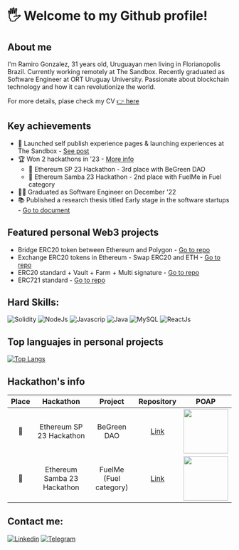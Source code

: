 #  🖐 Welcome to my Github profile!

## About me
I'm Ramiro Gonzalez, 31 years old, Uruguayan men living in Florianopolis Brazil. Currently working remotely at The Sandbox. Recently graduated as Software Engineer at ORT Uruguay University. Passionate about blockchain technology and how it can revolutionize the world.

For more details, plase check my CV [👉 here](https://bit.ly/cv-ramiro-gonzalez)

## Key achievements
- 🚀 Launched self publish experience pages & launching experiences at The Sandbox - [See post](https://www.linkedin.com/posts/ramiro-gonzalez_the-metaverse-is-starting-to-open-activity-7085340249630945280-IDXC?utm_source=share&utm_medium=member_desktop)
- 🏆 Won 2 hackathons in '23 - [More info](#hackathons-info)
  - 🥉 Ethereum SP 23 Hackathon - 3rd place with BeGreen DAO
  - 🥈 Ethereum Samba 23 Hackathon - 2nd place with FuelMe in Fuel category
- 👨‍🎓 Graduated as Software Engineer on December '22
- 📚 Published a research thesis titled Early stage in the software startups - [Go to document](https://dspace.ort.edu.uy/handle/20.500.11968/4825)

## Featured personal Web3 projects
- Bridge ERC20 token between Ethereum and Polygon  - [Go to repo]()
- Exchange ERC20 tokens in Ethereum - Swap ERC20 and ETH - [Go to repo]()
- ERC20 standard + Vault + Farm + Multi signature - [Go to repo]()
- ERC721 standard - [Go to repo]()

## Hard Skills:
![Solidity](https://img.shields.io/badge/Solidity-323330?style=for-the-badge&logo=solidity&logoColor=white)
![NodeJs](https://img.shields.io/badge/Nodejs-323330?style=for-the-badge&logo=nodedotjs&logoColor=green) 
![Javascrip](https://img.shields.io/badge/JavaScript-323330?style=for-the-badge&logo=javascript&logoColor=F7DF1E)
![Java](https://img.shields.io/badge/java-323330?style=for-the-badge&logo=coffee&logoColor=F7DF1E) 
![MySQL](https://img.shields.io/badge/MySQL-323330?style=for-the-badge&logo=mysql&logoColor=blue) 
![ReactJs](https://img.shields.io/badge/-React.js-323330?style=for-the-badge&logo=react&labelColor=323330) 

## Top languajes in personal projects
[![Top Langs](https://github-readme-stats.vercel.app/api/top-langs/?username=ramigonzalez&hide=css,html&layout=compact&langs_count=4&&theme=dark#gh-dark-mode-only)](https://github.com/anuraghazra/github-readme-stats#gh-dark-mode-only)

## Hackathon's info
| Place | Hackathon | Project| Repository | POAP |
| :---: | :---: | :---: | :---: | :---: |
|🥉| Ethereum SP 23 Hackathon    | BeGreen DAO            | [Link](https://github.com/ramigonzalez/begreen-dao)           | <img src="https://ipfs.io/ipfs/QmVNc7NWrLKwQJjjmM5KVcQEKUiVpCW1ef9KeEwkKrgxSM/pop.png" width="100" height="100"> |
|🥈| Ethereum Samba 23 Hackathon | FuelMe (Fuel category) | [Link](https://github.com/ramigonzalez/eth-samba-fuelme-app)  | <img src="https://ipfs.io/ipfs/Qma5ne9ikHWn6va9VXx34HPW3hsbNR1BbLMvWrZeVRopcD/pop.png" width="100" height="100"> |

## Contact me:
[![Linkedin](https://img.shields.io/badge/LinkedIn-0077B5?style=for-the-badge&logo=linkedin&logoColor=white)](https://www.linkedin.com/in/ramiro-gonzalez/)
[![Telegram](https://img.shields.io/badge/Telegram-2CA5E0?style=for-the-badge&logo=telegram&logoColor=white)](https://t.me/ramigonzalez)
